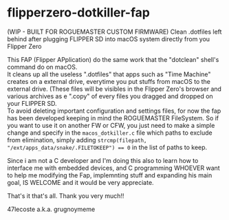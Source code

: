 # flipperzero-dotkiller-fap
(WIP - BUILT FOR ROGUEMASTER CUSTOM FIRMWARE) Clean .dotfiles left behind after plugging FLIPPER SD into macOS system directly from you Flipper Zero

This FAP (Flipper APplication) do the same work that the "dotclean" shell's command do on macOS.      
It cleans up all the useless ".dotfiles" that apps such as "Time Machine" creates on a external drive, everytime you put stuffs from macOS to the external drive. (These files will be visibles in the Flipper Zero's browser and various archives as e ".copy" of every files you dragged and dropped on your FLIPPER SD.       
To avoid deleting important configuration and settings files, for now the fap has been developed keeping in mind the ROGUEMASTER FileSystem. So if you want to use it on another FW or CFW, you just need to make a simple change and specify in the `macos_dotkiller.c` file which paths to exclude from elimination, simply adding `strcmp(filepath, "/ext/apps_data/snake/.FILETOKEEP") == 0` in the list of paths to keep.

Since i am not a C developer and I'm doing this also to learn how to interface me with embedded devices, and C programming WHOEVER want to help me modifying the Fap, implemnting stuff and expanding his main goal, IS WELCOME and it would be very appreciate.

That's it that's all. Thank you very much!!

47lecoste a.k.a. grugnoymeme

